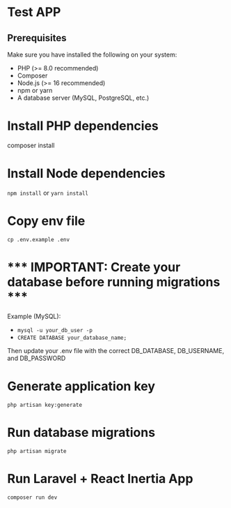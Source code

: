 # Test APP


## Prerequisites

Make sure you have installed the following on your system:

- PHP (>= 8.0 recommended)
- Composer
- Node.js (>= 16 recommended)
- npm or yarn
- A database server (MySQL, PostgreSQL, etc.)

# Install PHP dependencies
composer install

# Install Node dependencies
`npm install`
or
`yarn install`

# Copy env file
`cp .env.example .env`

# *** IMPORTANT: Create your database before running migrations ***
 Example (MySQL):
 - `mysql -u your_db_user -p`
 - `CREATE DATABASE your_database_name;`

Then update your .env file with the correct DB_DATABASE, DB_USERNAME, and DB_PASSWORD

# Generate application key
`php artisan key:generate`

# Run database migrations
`php artisan migrate`



# Run Laravel + React Inertia App
`composer run dev`
